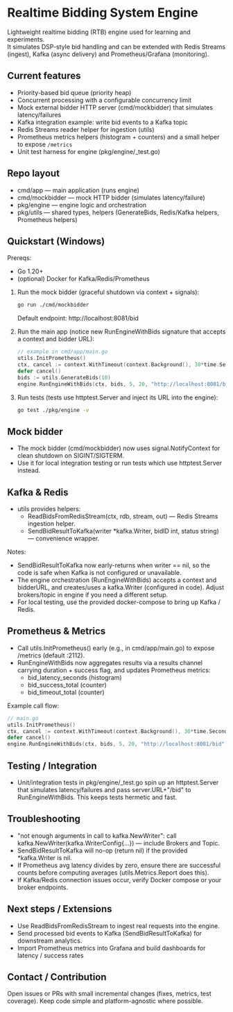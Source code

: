 # Realtime Bidding System Engine

Lightweight realtime bidding (RTB) engine used for learning and experiments.  
It simulates DSP-style bid handling and can be extended with Redis Streams (ingest), Kafka (async delivery) and Prometheus/Grafana (monitoring).

## Current features
- Priority-based bid queue (priority heap)
- Concurrent processing with a configurable concurrency limit
- Mock external bidder HTTP server (cmd/mockbidder) that simulates latency/failures
- Kafka integration example: write bid events to a Kafka topic
- Redis Streams reader helper for ingestion (utils)
- Prometheus metrics helpers (histogram + counters) and a small helper to expose `/metrics`
- Unit test harness for engine (pkg/engine/_test.go)

## Repo layout
- cmd/app — main application (runs engine)
- cmd/mockbidder — mock HTTP bidder (simulates latency/failure)
- pkg/engine — engine logic and orchestration
- pkg/utils — shared types, helpers (GenerateBids, Redis/Kafka helpers, Prometheus helpers)

## Quickstart (Windows)

Prereqs:
- Go 1.20+
- (optional) Docker for Kafka/Redis/Prometheus

1. Run the mock bidder (graceful shutdown via context + signals):
   ```sh
   go run ./cmd/mockbidder
   ```
   Default endpoint: http://localhost:8081/bid

2. Run the main app (notice new RunEngineWithBids signature that accepts a context and bidder URL):
   ```go
   // example in cmd/app/main.go
   utils.InitPrometheus()
   ctx, cancel := context.WithTimeout(context.Background(), 30*time.Second)
   defer cancel()
   bids := utils.GenerateBids(10)
   engine.RunEngineWithBids(ctx, bids, 5, 20, "http://localhost:8081/bid")
   ```

3. Run tests (tests use httptest.Server and inject its URL into the engine):
   ```sh
   go test ./pkg/engine -v
   ```

## Mock bidder

- The mock bidder (cmd/mockbidder) now uses signal.NotifyContext for clean shutdown on SIGINT/SIGTERM.
- Use it for local integration testing or run tests which use httptest.Server instead.

## Kafka & Redis

- utils provides helpers:
  - ReadBidsFromRedisStream(ctx, rdb, stream, out) — Redis Streams ingestion helper.
  - SendBidResultToKafka(writer *kafka.Writer, bidID int, status string) — convenience wrapper.

Notes:
- SendBidResultToKafka now early-returns when writer == nil, so the code is safe when Kafka is not configured or unavailable.
- The engine orchestration (RunEngineWithBids) accepts a context and bidderURL, and creates/uses a kafka.Writer (configured in code). Adjust brokers/topic in engine if you need a different setup.
- For local testing, use the provided docker-compose to bring up Kafka / Redis.

## Prometheus & Metrics

- Call utils.InitPrometheus() early (e.g., in cmd/app/main.go) to expose /metrics (default :2112).
- RunEngineWithBids now aggregates results via a results channel carrying duration + success flag, and updates Prometheus metrics:
  - bid_latency_seconds (histogram)
  - bid_success_total (counter)
  - bid_timeout_total (counter)

Example call flow:
```go
// main.go
utils.InitPrometheus()
ctx, cancel := context.WithTimeout(context.Background(), 30*time.Second)
defer cancel()
engine.RunEngineWithBids(ctx, bids, 5, 20, "http://localhost:8081/bid")
```

## Testing / Integration

- Unit/integration tests in pkg/engine/_test.go spin up an httptest.Server that simulates latency/failures and pass server.URL+"/bid" to RunEngineWithBids. This keeps tests hermetic and fast.

## Troubleshooting

- "not enough arguments in call to kafka.NewWriter": call kafka.NewWriter(kafka.WriterConfig{...}) — include Brokers and Topic.
- SendBidResultToKafka will no-op (return nil) if the provided *kafka.Writer is nil.
- If Prometheus avg latency divides by zero, ensure there are successful counts before computing averages (utils.Metrics.Report does this).
- If Kafka/Redis connection issues occur, verify Docker compose or your broker endpoints.

## Next steps / Extensions

- Use ReadBidsFromRedisStream to ingest real requests into the engine.
- Send processed bid events to Kafka (SendBidResultToKafka) for downstream analytics.
- Import Prometheus metrics into Grafana and build dashboards for latency / success rates

## Contact / Contribution
Open issues or PRs with small incremental changes (fixes, metrics, test coverage). Keep code simple and platform-agnostic where possible.
